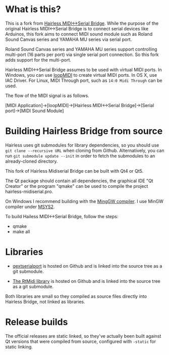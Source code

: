 # What is this?

This is a fork from [Hairless MIDI<->Serial Bridge](http://projectgus.github.io/hairless-midiserial/). While the purpose of the original Hairless MIDI<->Serial Bridge is to connect serial devices like Arduinos, this fork aims to connect MIDI sound module such as Roland Sound Canvas series and YAMAHA MU series via serial port.

Roland Sound Canvas series and YAMAHA MU series support controlling multi-port (16 parts per port) via single serial port connection. So this fork adds support for the multi-port.

Hairless MIDI<->Serial Bridge assumes to be used with virtual MIDI ports.
In Windows, you can use [loopMIDI](https://www.tobias-erichsen.de/software/loopmidi.html) to create virtual MIDI ports.
In OS X, use IAC Driver. For Linux, MIDI Through port, such as `14:0 Midi Through` can be used.

The flow of the MIDI signal is as follows.

[MIDI Application]->[loopMIDI]->[Hairless MIDI<->Serial Bridge]->(Serial port)->[MIDI Sound Module]

# Building Hairless Bridge from source

Hairless uses git submodules for library dependencies, so you should use `git clone --recursive URL` when cloning from Github. Alternatively, you can run `git submodule update --init` in order to fetch the submodules to an already-cloned directory.

This fork of Hairless Midiserial Bridge can be built with Qt4 or Qt5.

The Qt package should contain all dependencies, the graphical IDE "Qt Creator" or the program "qmake" can be used to compile the project hairless-midiserial.pro.

On Windows I recommend building with the [MingGW compiler](https://osdn.net/projects/mingw/). I use MinGW compiler under [MSYS2](https://msys2.github.io/).

To build Hailess MIDI<->Serial Bridge, follow the steps:
* qmake
* make all

# Libraries

* [qextserialport](https://code.google.com/p/qextserialport/) is hosted on Github and is linked into the source tree as a git submodule.

* [The RtMidi library](https://github.com/thestk/rtmidi) is hosted on Github and is linked into the source tree as a git submodule.

Both libraries are small so they compiled as source files directly into Hairless Bridge, not linked as libraries.

# Release builds

The official releases are static linked, so they've actually been built against Qt versions that were compiled from source, configured with `-static` for static linking.
